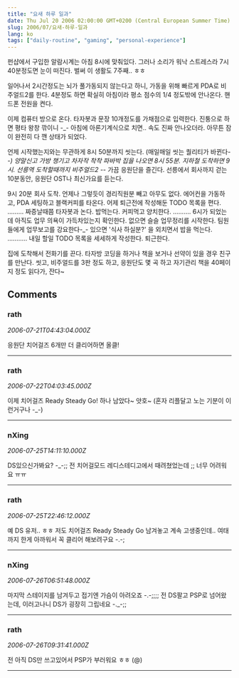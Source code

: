 ```yaml
---
title: "요새 하루 일과"
date: Thu Jul 20 2006 02:00:00 GMT+0200 (Central European Summer Time)
slug: 2006/07/요새-하루-일과
lang: ko
tags: ["daily-routine", "gaming", "personal-experience"]
---
```


펀샵에서 구입한 알람시계는 아침 8시에 맞춰있다.
그러나 소리가 워낙 스트레스라 7시 40분정도면 눈이 떠진다.
벌써 이 생활도 7주째.. ㅎㅎ

일어나서 2시간정도는 뇌가 풀가동되지 않는다고 하니, 
가동을 위해 빠르게 PDA로 비주얼드2를 한다. 
4분정도 하면 확실히 아침이라 평소 점수의 1/4 정도밖에 안나온다.
핸드폰 전원을 켠다.

이제 컴퓨터 방으로 온다. 타자봇과 문장 10개정도를 가채점으로 입력한다.
진퉁으로 하면 평타 왕창 깎이니 -_- 아침에 아론기계식으로 치면.. 속도 진짜 안나오더라.
아무튼 잠이 완전히 다 깬 상태가 되었다.

언제 시작했는지와는 무관하게 8시 50분까지 씻는다. (매일매일 씻는 퀄리티가 바뀐다-_-)
양말신고 가방 챙기고 차자작 착착 파바박 집을 나오면 8시 55분.
지하철 도착하면 9시. 선릉역 도착할때까지 비주얼드2 -_- 가끔 응원단을 즐긴다.
선릉에서 회사까지 걷는 10분동안, 응원단 OST나 최신가요를 듣는다.

9시 20분 회사 도착. 언제나 그렇듯이 경리직원분 빼고 아무도 없다.
에어컨을 가동하고, PDA 세팅하고 블랙커피를 타온다. 
어제 퇴근전에 작성해둔 TODO 목록을 편다. 
.........
짜증날때쯤 타자봇과 논다. 
밥먹는다. 커피먹고 양치한다.
.......... 
6시가 되었는데 아직도 업무 의욕이 가득차있는지 확인한다.
없으면 슬슬 업무정리를 시작한다. 팀원들에게 업무보고를 강요한다-_-
있으면 '식사 하실분?' 을 외치면서 밥을 먹는다.
...........
내일 할일 TODO 목록을 세세하게 작성한다.
퇴근한다.

집에 도착해서 전화기를 끈다.
타자방 코딩을 하거나 책을 보거나 선약이 있을 경우 친구를 만난다.
씻고, 비주얼드를 3판 정도 하고, 응원단도 몇 곡 하고 자기관리 책을 
40페이지 정도 읽다가,
잔다~

## Comments

### rath
*2006-07-21T04:43:04.000Z*

응원단 치어걸즈 6개만 더 클리어하면 올클!

---

### rath
*2006-07-22T04:03:45.000Z*

이제 치어걸즈 Ready Steady Go! 하나 남았다~ 얏호~
(혼자 리플달고 노는 기분이 이런거구나 -_-)

---

### nXing
*2006-07-25T14:11:10.000Z*

DS있으신가봐요? -_-;;
전 치어걸모드 레디스테디고에서 때려쳤었는데 ;; 너무 어려워요 ㅠㅠ

---

### rath
*2006-07-25T22:46:12.000Z*

예 DS 유저.. ㅎㅎ 저도 치어걸즈 Ready Steady Go 
남겨놓고 계속 고생중인데.. 여태까지 한게 아까워서 꼭 클리어 해보려구요 -.-;

---

### nXing
*2006-07-26T06:51:48.000Z*

마지막 스테이지를 남겨두고 접기엔 가슴이 아려오죠 -.-;;;;
전 DS팔고 PSP로 넘어왔는데, 이러고나니 DS가 굉장히 그립네요  -._-;;

---

### rath
*2006-07-26T09:31:41.000Z*

전 아직 DS만 쓰고있어서 PSP가 부러워요 ㅎㅎ (@)

---
